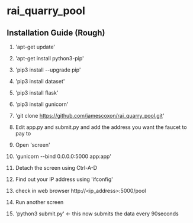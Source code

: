 # rai_quarry_pool

## Installation Guide (Rough)

1. 'apt-get update'
2. 'apt-get install python3-pip'
3. 'pip3 install --upgrade pip'
4. 'pip3 install dataset'
5. 'pip3 install flask'
6. 'pip3 install gunicorn'

7. 'git clone https://github.com/jamescoxon/rai_quarry_pool.git'

8. Edit app.py and submit.py and add the address you want the faucet to pay to

9. Open 'screen'
10. 'gunicorn --bind 0.0.0.0:5000 app:app'
11. Detach the screen using Ctrl-A-D

12. Find out your IP address using 'ifconfig'
13. check in web browser http://<ip_address>:5000/pool

14. Run another screen
15. 'python3 submit.py' <- this now submits the data every 90seconds
